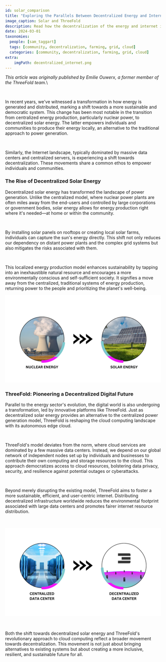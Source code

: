 ```yaml
---
id: solar_comparison
title: "Exploring the Parallels Between Decentralized Energy and Internet Capacity"
image_caption: Solar and ThreeFold
description: Read how the decentralization of the energy and internet industries are empowering individuals and communities.
date: 2024-03-01
taxonomies:
  people: [sam_taggart]
  tags: [community, decentralization, farming, grid, cloud]
  categories: [community, decentralization, farming, grid, cloud]
extra:
    imgPath: decentralized_internet.png
---
```


*This article was originally published by Emilie Ouwerx, a former member of the ThreeFold team.*\

<br>

In recent years, we've witnessed a transformation in how energy is generated and distributed, marking a shift towards a more sustainable and democratic system. This change has been most notable in the transition from centralized energy production, particularly nuclear power, to decentralized solar energy. The latter empowers individuals and communities to produce their energy locally, an alternative to the traditional approach to power generation.

<br>

Similarly, the Internet landscape, typically dominated by massive data centers and centralized servers, is experiencing a shift towards decentralization. These movements share a common ethos to empower individuals and communities.

### **The Rise of Decentralized Solar Energy**

Decentralized solar energy has transformed the landscape of power generation. Unlike the centralized model, where nuclear power plants are often miles away from the end-users and controlled by large corporations or government bodies, solar energy allows for energy production right where it's needed—at home or within the community.

<br>

By installing solar panels on rooftops or creating local solar farms, individuals can capture the sun's energy directly. This shift not only reduces our dependency on distant power plants and the complex grid systems but also mitigates the risks associated with them.

<br>

This localized energy production model enhances sustainability by tapping into an inexhaustible natural resource and encourages a more environmentally conscious and self-sufficient society. It signifies a move away from the centralized, traditional systems of energy production, returning power to the people and prioritizing the planet's well-being.

![Image](solar.png#mx-auto)

### **ThreeFold: Pioneering a Decentralized Digital Future**

Parallel to the energy sector's evolution, the digital world is also undergoing a transformation, led by innovative platforms like ThreeFold. Just as decentralized solar energy provides an alternative to the centralized power generation model, ThreeFold is reshaping the cloud computing landscape with its autonomous edge cloud.

<br>

ThreeFold's model deviates from the norm, where cloud services are dominated by a few massive data centers. Instead, we depend on our global network of independent nodes set up by individuals and businesses to contribute their own computing and storage resources to the cloud. This approach democratizes access to cloud resources, bolstering data privacy, security, and resilience against potential outages or cyberattacks.


<br>

Beyond merely disrupting the existing model, ThreeFold aims to foster a more sustainable, efficient, and user-centric internet. Distributing decentralized infrastructure worldwide reduces the environmental footprint associated with large data centers and promotes fairer internet resource distribution.

<br>

![Image](data_center.png#mx-auto)

<br>

Both the shift towards decentralized solar energy and ThreeFold's revolutionary approach to cloud computing reflect a broader movement towards decentralization. This movement is not just about bringing alternatives to existing systems but about creating a more inclusive, resilient, and sustainable future for all.
